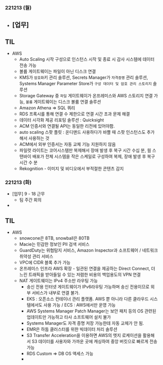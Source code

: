 ### 221213 (월)
- [업무]
	- 

## TIL
- AWS
	- Auto Scaling 시작 구성으로 인스턴스 시작 및 종료 시 감사 시스템에 데이터 전송 가능
	- 볼륨 게이트웨이는 파일이 아닌 디스크 연결
	- KMS가 `암호화`키 관리 솔루션, Secrets Manager가 `자격증명` 관리 솔루션, Systems Manager Parameter Store가 `구성 데이터 및 암호 관리 스토리지` 솔루션
	- Storage Gateway 중 `파일` 게이트웨이가 온프레미스와 AWS 스토리지 연결 가능, `볼륨` 게이트웨이는 디스크 볼륨 연결 솔루션
	- Amazon Athena => SQL 쿼리
	- RDS 프록시를 통해 연결 수 제한으로 연결 시간 초과 문제 해결
	- 데이터 시각화 제공 리포팅 솔루션 : Quicksight
	- ACM 인증서와 연결될 API는 동일한 리전에 있어야함.
	- auto scaling 스팟 플릿 : 온디맨드 사용하다가 바쁠 때 스팟 인스턴스도 추가해서 사용하는 것
	- ACM에서 외부 인증서는 자동 교체 기능 지원하지 않음
	- 파일럿 라이트는 코어시스템만 복제해서 장애 발생 후 복구 시간 수십 분, 웜 스탠바이 배포가 전체 시스템을 작은 스케일로 구성하여 복제, 장애 발생 후 복구시간 수 분
	- Rekognition - 이미지 및 비디오에서 부적절한 콘텐츠 감지

### 221213 (화)

- [업무] 9 - 18 근무
	- 팀 주간 회의
- 

## TIL
- AWS
	- snowcone은 8TB, snowball은 80TB
	- Macie는 민감한 정보인 PII 검색 서비스
	- GuardDuty는 위협탐지 서비스, Amazon Inspector과 소프트웨어 / 네트워크 취약성 관리 서비스
	- VPC에 CIDR 블록 추가 가능
	- 온프레미스 인프라 AWS 확장 - 일관된 연결을 제공하는 Direct Connect, 더 느린 트래픽을 받아들일 수 있는 저렴한 비용의 백업용도의 VPN 연결
	- NAT 게이트웨이는 IPv4 주소만 라우팅 가능  
		- 송신 전용 인터넷 게이트웨이가 IPv6라우팅 가능하며 송신 전용이므로 외부 서비스가 내부로 연결 불가.
		- EKS : 오픈소스 컨테이너 관리 플랫폼. AWS 뿐 아니라 다른 클라우드 시스템에서도 사용 가능 / ECS : AWS에서만 운영 가능
		- AWS Systems Manager Patch Manager는 보안 패치 등의 OS 관련된 업데이트만 가능하고 타사 소프트웨어 설치 불가
		- Systems Manager도 자격 증명 저장 가능한데 자동 교체가 안 됨.
		- EMR은 하둡 클러스터를 위한 빅데이터 처리 솔루션
		- S3 Transfer Acceleration을 이용하면 AWS의 엣지 로케이션을 활용해서 S3 데이터를 사용자와 가까운 곳에 캐싱하여 중앙 버킷으로 빠르게 전송 가능
		- RDS Custom => DB OS 액세스 가능
		- 
<!--stackedit_data:
eyJoaXN0b3J5IjpbLTIwNTg2NTY4MTQsLTEzNzU1ODY3NDQsLT
ExMTg0MTA3ODEsODIyODkwMywxNTg1NDIyODIyLDIxMzc2MDI2
MDAsMTEwNzE2NTM0OSwtNjk0MDM5Mzg3LC0xMTk5MTc3OTgzLC
01OTQzODY0NzUsLTE4OTczNTg4OTQsMTIyMjQ4NTExNCwtMzM1
NzAwOTY3LDE0Njc5MDI4ODksMTM0NTE3NjM3OSw4ODU1OTIxNT
MsLTE1Nzg1NDUwODUsLTM4NjU5NzA3NV19
-->